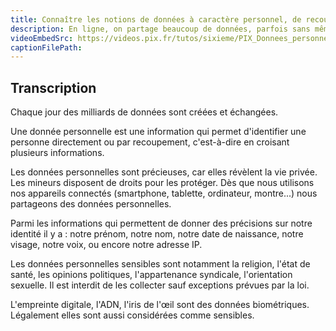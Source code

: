 ```yaml
---
title: Connaître les notions de données à caractère personnel, de recoupement et d’anonymisation
description: En ligne, on partage beaucoup de données, parfois sans même le savoir. À l'aide de cette vidéo, les données personnelles n'auraont plus de secrets pour vous.
videoEmbedSrc: https://videos.pix.fr/tutos/sixieme/PIX_Donnees_personnelles_v07_20231109.mp4
captionFilePath:
---
```


## Transcription

Chaque jour des milliards de données sont créées et échangées.

Une donnée personnelle est une information qui permet d'identifier une personne directement ou par recoupement, c'est-à-dire en croisant plusieurs informations.

Les données personnelles sont précieuses, car elles révèlent la vie privée. Les mineurs disposent de droits pour les protéger. Dès que nous utilisons nos appareils connectés (smartphone, tablette, ordinateur, montre...) nous partageons des données personnelles.

Parmi les informations qui permettent de donner des précisions sur notre identité il y a : notre prénom, notre nom, notre date de naissance, notre visage, notre voix, ou encore notre adresse IP.

Les données personnelles sensibles sont notamment la religion, l'état de santé, les opinions politiques, l'appartenance syndicale, l'orientation sexuelle. Il est interdit de les collecter sauf exceptions prévues par la loi.

L'empreinte digitale, l'ADN, l'iris de l'œil sont des données biométriques. Légalement elles sont aussi considérées comme sensibles.
